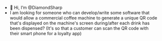- 👋 Hi, I’m @DiamondSharp
- I am looking for someone who can develop/write some software that would allow a commercial coffee machine to generate a unique QR code that's displayed on the machine's screen during/after  each drink has been dispensed? (It's so that a customer can scan the QR code with their smart phone for a loyalty app)

<!---
DiamondSharp/DiamondSharp is a ✨ special ✨ repository because its `README.md` (this file) appears on your GitHub profile.
You can click the Preview link to take a look at your changes.
--->
